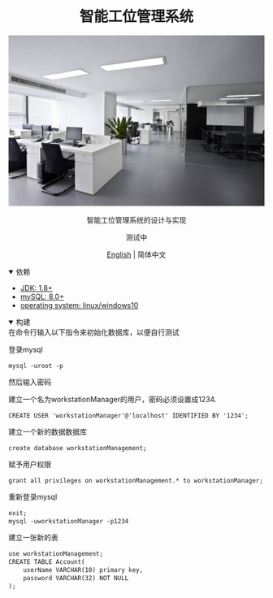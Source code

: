 # <div align="center">智能工位管理系统</div>
<div align="center">
    <img src="imgs/workStation.jpg" width="850">
    <p>
        智能工位管理系统的设计与实现
    </p>
    <p>
        测试中
    </p>

[English](..) | 简体中文
</div>
<details open>
<summary>依赖</summary>

- [JDK: 1.8+](https://www.oracle.com/java/technologies/downloads)
- [mySQL: 8.0+](https://www.mysql.com)
- [operating system: linux/windows10]()
</details>

<details open>
<summary>构建</summary>
在命令行输入以下指令来初始化数据库，以便自行测试

登录mysql
```
mysql -uroot -p
```
然后输入密码

建立一个名为workstationManager的用户，密码必须设置成1234.
```
CREATE USER 'workstationManager'@'localhost' IDENTIFIED BY '1234';
```
建立一个新的数据数据库
```
create database workstationManagement;
```
赋予用户权限
```
grant all privileges on workstationManagement.* to workstationManager;
```
重新登录mysql
```
exit;
mysql -uworkstationManager -p1234
```
建立一张新的表
```
use workstationManagement;
CREATE TABLE Account(
    userName VARCHAR(10) primary key,
    password VARCHAR(32) NOT NULL
);
```
</details>
